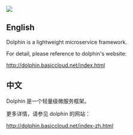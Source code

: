 ![](http://dolphin.basiccloud.net/assets/img/logo-big.png)

## English

Dolphin is a lightweight microservice framework.

For detail, please reference to dolphin's website:

http://dolphin.basiccloud.net/index.html


## 中文

Dolphin 是一个轻量级微服务框架。

更多详情，请参见 dolphin 的网站：

http://dolphin.basiccloud.net/index-zh.html